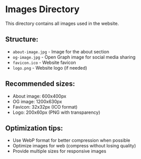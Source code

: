 # Images Directory

This directory contains all images used in the website.

## Structure:
- `about-image.jpg` - Image for the about section
- `og-image.jpg` - Open Graph image for social media sharing
- `favicon.ico` - Website favicon
- `logo.png` - Website logo (if needed)

## Recommended sizes:
- About image: 600x400px
- OG image: 1200x630px
- Favicon: 32x32px (ICO format)
- Logo: 200x60px (PNG with transparency)

## Optimization tips:
- Use WebP format for better compression when possible
- Optimize images for web (compress without losing quality)
- Provide multiple sizes for responsive images
